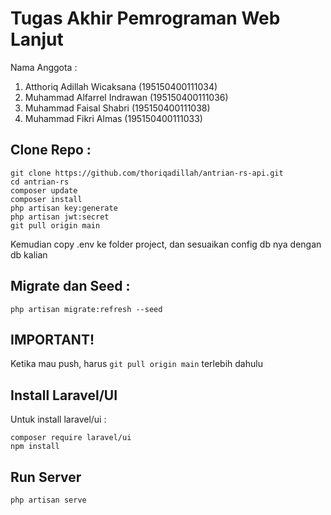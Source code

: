 # Tugas Akhir Pemrograman Web Lanjut
Nama Anggota :
1. Atthoriq Adillah Wicaksana (195150400111034)
2. Muhammad Alfarrel Indrawan (195150400111036)
3. Muhammad Faisal Shabri (195150400111038)
4. Muhammad Fikri Almas (195150400111033)

## Clone Repo :
```
git clone https://github.com/thoriqadillah/antrian-rs-api.git
cd antrian-rs
composer update
composer install
php artisan key:generate
php artisan jwt:secret
git pull origin main
```
Kemudian copy .env ke folder project, dan sesuaikan config db nya dengan db kalian

## Migrate dan Seed :
```
php artisan migrate:refresh --seed
```

## IMPORTANT!
Ketika mau push, harus `git pull origin main` terlebih dahulu

## Install Laravel/UI
Untuk install laravel/ui :
```
composer require laravel/ui
npm install
```

## Run Server
```
php artisan serve
```
